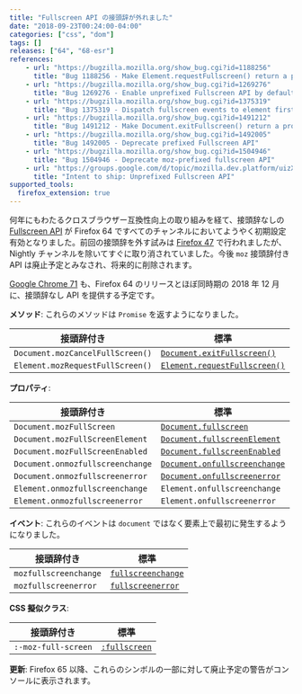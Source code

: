 ```yaml
---
title: "Fullscreen API の接頭辞が外れました"
date: "2018-09-23T00:24:00-04:00"
categories: ["css", "dom"]
tags: []
releases: ["64", "68-esr"]
references:
    - url: "https://bugzilla.mozilla.org/show_bug.cgi?id=1188256"
      title: "Bug 1188256 - Make Element.requestFullscreen() return a promise"
    - url: "https://bugzilla.mozilla.org/show_bug.cgi?id=1269276"
      title: "Bug 1269276 - Enable unprefixed Fullscreen API by default for release versions"
    - url: "https://bugzilla.mozilla.org/show_bug.cgi?id=1375319"
      title: "Bug 1375319 - Dispatch fullscreen events to element first rather than dispatch to document directly"
    - url: "https://bugzilla.mozilla.org/show_bug.cgi?id=1491212"
      title: "Bug 1491212 - Make Document.exitFullscreen() return a promise"
    - url: "https://bugzilla.mozilla.org/show_bug.cgi?id=1492005"
      title: "Bug 1492005 - Deprecate prefixed Fullscreen API"
    - url: "https://bugzilla.mozilla.org/show_bug.cgi?id=1504946"
      title: "Bug 1504946 - Deprecate moz-prefixed fullscreen API"
    - url: "https://groups.google.com/d/topic/mozilla.dev.platform/uizXjqHDmQ8/discussion"
      title: "Intent to ship: Unprefixed Fullscreen API"
supported_tools:
  firefox_extension: true
---
```

何年にもわたるクロスブラウザー互換性向上の取り組みを経て、接頭辞なしの [Fullscreen API](https://developer.mozilla.org/docs/Web/API/Fullscreen_API) が Firefox 64 ですべてのチャンネルにおいてようやく初期設定有効となりました。前回の接頭辞を外す試みは [Firefox 47](https://www.fxsitecompat.dev/ja/docs/2016/fullscreen-api-has-been-unprefixed-in-non-release-builds/) で行われましたが、Nightly チャンネルを除いてすぐに取り消されていました。今後 `moz` 接頭辞付き API は廃止予定とみなされ、将来的に削除されます。

[Google Chrome 71](https://groups.google.com/a/chromium.org/d/topic/blink-dev/ODzbWn-xRrQ/discussion) も、Firefox 64 のリリースとほぼ同時期の 2018 年 12 月に、接頭辞なし API を提供する予定です。

**メソッド**: これらのメソッドは `Promise` を返すようになりました。

| 接頭辞付き | 標準 |
| --- | --- |
| `Document.mozCancelFullScreen()` | [`Document.exitFullscreen()`](https://developer.mozilla.org/docs/Web/API/Document/exitFullscreen) |
| `Element.mozRequestFullScreen()` | [`Element.requestFullscreen()`](https://developer.mozilla.org/docs/Web/API/Element/requestFullScreen) |

**プロパティ**:

| 接頭辞付き | 標準 |
| --- | --- |
| `Document.mozFullScreen` | [`Document.fullscreen`](https://developer.mozilla.org/docs/Web/API/Document/fullscreen) |
| `Document.mozFullScreenElement` | [`Document.fullscreenElement`](https://developer.mozilla.org/docs/Web/API/DocumentOrShadowRoot/fullscreenElement) |
| `Document.mozFullScreenEnabled` | [`Document.fullscreenEnabled`](https://developer.mozilla.org/docs/Web/API/Document/fullscreenEnabled) |
| `Document.onmozfullscreenchange` | [`Document.onfullscreenchange`](https://developer.mozilla.org/docs/Web/API/Document/onfullscreenchange) |
| `Document.onmozfullscreenerror` | [`Document.onfullscreenerror`](https://developer.mozilla.org/docs/Web/API/Document/onfullscreenerror) |
| `Element.onmozfullscreenchange` | `Element.onfullscreenchange` |
| `Element.onmozfullscreenerror` | `Element.onfullscreenerror` |

**イベント**: これらのイベントは `document` ではなく要素上で最初に発生するようになりました。

| 接頭辞付き | 標準 |
| --- | --- |
| `mozfullscreenchange` | [`fullscreenchange`](https://developer.mozilla.org/docs/Web/Events/fullscreenchange) |
| `mozfullscreenerror` | [`fullscreenerror`](https://developer.mozilla.org/docs/Web/Events/fullscreenerror) |

**CSS 擬似クラス**:

| 接頭辞付き | 標準 |
| --- | --- |
| `:-moz-full-screen` | [`:fullscreen`](https://developer.mozilla.org/docs/Web/CSS/:fullscreen) |

**更新**: Firefox 65 以降、これらのシンボルの一部に対して廃止予定の警告がコンソールに表示されます。
